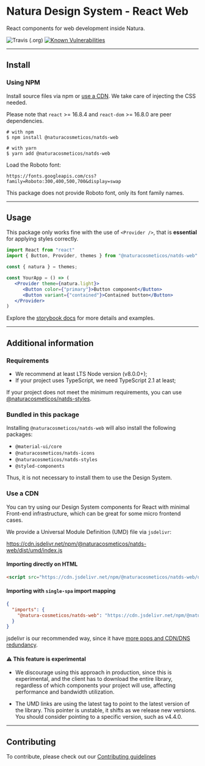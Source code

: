 # Natura Design System - React Web

React components for web development inside Natura.

![Travis (.org)](https://img.shields.io/travis/natura-cosmeticos/natds-js.svg)
[![Known Vulnerabilities](https://snyk.io/test/github/natura-cosmeticos/natds-js/badge.svg?targetFile=package.json)](https://snyk.io/test/github/natura-cosmeticos/natds-js?targetFile=package.json)

---

## Install

### Using NPM

Install source files via npm or [use a CDN](#use-a-cdn). We take care of injecting the CSS needed.

Please note that `react` >= 16.8.4 and `react-dom` >= 16.8.0 are peer dependencies.

```shell script
# with npm
$ npm install @naturacosmeticos/natds-web

# with yarn
$ yarn add @naturacosmeticos/natds-web
```

Load the Roboto font:

```
https://fonts.googleapis.com/css?family=Roboto:300,400,500,700&display=swap
```

This package does not provide Roboto font, only its font family names.

---

## Usage

This package only works fine with the use of `<Provider />`, that is **essential** for applying styles correctly.

```jsx highlight-line="3"
import React from "react"
import { Button, Provider, themes } from "@naturacosmeticos/natds-web"

const { natura } = themes;

const YourApp = () => (
   <Provider theme={natura.light}>
      <Button color={"primary"}>Button component</Button>
      <Button variant={"contained"}>Contained button</Button>
   </Provider>
)
```

Explore the [storybook docs](https://natds-js.netlify.app/) for more details and examples.

---

## Additional information

### Requirements

-  We recommend at least LTS Node version (v8.0.0+);
- If your project uses TypeScript, we need TypeScript 2.1 at least;

If your project does not meet the minimum requirements, you can use [@naturacosmeticos/natds-styles](../styles/README.md).

### Bundled in this package

Installing `@naturacosmeticos/natds-web` will also install the following packages:

- `@material-ui/core`
- `@naturacosmeticos/natds-icons`
- `@naturacosmeticos/natds-styles`
- `@styled-components`

Thus, it is not necessary to install them to use the Design System.

### Use a CDN

You can try using our Design System components for React with minimal Front-end infrastructure, which can be great for
some micro frontend cases.

We provide a Universal Module Definition (UMD) file via `jsdelivr`:

https://cdn.jsdelivr.net/npm/@naturacosmeticos/natds-web/dist/umd/index.js

#### Importing directly on HTML

```html
<script src="https://cdn.jsdelivr.net/npm/@naturacosmeticos/natds-web/dist/umd/index.js"></script>
```

#### Importing with `single-spa` import mapping

```json
{
  "imports": {
    "@natura-cosmeticos/natds-web": "https://cdn.jsdelivr.net/npm/@naturacosmeticos/natds-web/dist/umd/index.js"
  }
}
```

jsdelivr is our recommended way, since it have [more pops and CDN/DNS redundancy](https://www.jsdelivr.com/network).

#### ⚠️ This feature is experimental

* We discourage using this approach in production, since this is experimental, and the client has to download the
entire library, regardless of which components your project will use, affecting performance and bandwidth utilization.

* The UMD links are using the latest tag to point to the latest version of the library. This pointer is unstable, it shifts as we release new versions. You should consider pointing to a specific version, such as v4.4.0.

---

## Contributing

To contribute, please check out our [Contributing guidelines](./CONTRIBUTING.md)
